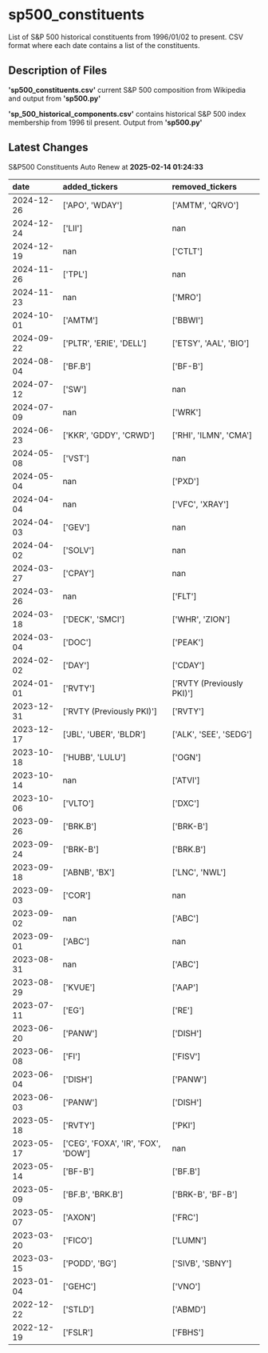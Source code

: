 # sp500_constituents
List of S&amp;P 500 historical constituents from 1996/01/02 to present. CSV format where each date contains a list of the constituents.

## Description of Files

**'sp500_constituents.csv'** current S&P 500 composition from Wikipedia and output from **'sp500.py'**

**'sp_500_historical_components.csv'**  contains historical S&P 500 index membership from 1996 til present. Output from **'sp500.py'**

## Latest Changes
S&P500 Constituents Auto Renew at **2025-02-14 01:24:33**

| date       | added_tickers                       | removed_tickers           |
|:-----------|:------------------------------------|:--------------------------|
| 2024-12-26 | ['APO', 'WDAY']                     | ['AMTM', 'QRVO']          |
| 2024-12-24 | ['LII']                             | nan                       |
| 2024-12-19 | nan                                 | ['CTLT']                  |
| 2024-11-26 | ['TPL']                             | nan                       |
| 2024-11-23 | nan                                 | ['MRO']                   |
| 2024-10-01 | ['AMTM']                            | ['BBWI']                  |
| 2024-09-22 | ['PLTR', 'ERIE', 'DELL']            | ['ETSY', 'AAL', 'BIO']    |
| 2024-08-04 | ['BF.B']                            | ['BF-B']                  |
| 2024-07-12 | ['SW']                              | nan                       |
| 2024-07-09 | nan                                 | ['WRK']                   |
| 2024-06-23 | ['KKR', 'GDDY', 'CRWD']             | ['RHI', 'ILMN', 'CMA']    |
| 2024-05-08 | ['VST']                             | nan                       |
| 2024-05-04 | nan                                 | ['PXD']                   |
| 2024-04-04 | nan                                 | ['VFC', 'XRAY']           |
| 2024-04-03 | ['GEV']                             | nan                       |
| 2024-04-02 | ['SOLV']                            | nan                       |
| 2024-03-27 | ['CPAY']                            | nan                       |
| 2024-03-26 | nan                                 | ['FLT']                   |
| 2024-03-18 | ['DECK', 'SMCI']                    | ['WHR', 'ZION']           |
| 2024-03-04 | ['DOC']                             | ['PEAK']                  |
| 2024-02-02 | ['DAY']                             | ['CDAY']                  |
| 2024-01-01 | ['RVTY']                            | ['RVTY (Previously PKI)'] |
| 2023-12-31 | ['RVTY (Previously PKI)']           | ['RVTY']                  |
| 2023-12-17 | ['JBL', 'UBER', 'BLDR']             | ['ALK', 'SEE', 'SEDG']    |
| 2023-10-18 | ['HUBB', 'LULU']                    | ['OGN']                   |
| 2023-10-14 | nan                                 | ['ATVI']                  |
| 2023-10-06 | ['VLTO']                            | ['DXC']                   |
| 2023-09-26 | ['BRK.B']                           | ['BRK-B']                 |
| 2023-09-24 | ['BRK-B']                           | ['BRK.B']                 |
| 2023-09-18 | ['ABNB', 'BX']                      | ['LNC', 'NWL']            |
| 2023-09-03 | ['COR']                             | nan                       |
| 2023-09-02 | nan                                 | ['ABC']                   |
| 2023-09-01 | ['ABC']                             | nan                       |
| 2023-08-31 | nan                                 | ['ABC']                   |
| 2023-08-29 | ['KVUE']                            | ['AAP']                   |
| 2023-07-11 | ['EG']                              | ['RE']                    |
| 2023-06-20 | ['PANW']                            | ['DISH']                  |
| 2023-06-08 | ['FI']                              | ['FISV']                  |
| 2023-06-04 | ['DISH']                            | ['PANW']                  |
| 2023-06-03 | ['PANW']                            | ['DISH']                  |
| 2023-05-18 | ['RVTY']                            | ['PKI']                   |
| 2023-05-17 | ['CEG', 'FOXA', 'IR', 'FOX', 'DOW'] | nan                       |
| 2023-05-14 | ['BF-B']                            | ['BF.B']                  |
| 2023-05-09 | ['BF.B', 'BRK.B']                   | ['BRK-B', 'BF-B']         |
| 2023-05-07 | ['AXON']                            | ['FRC']                   |
| 2023-03-20 | ['FICO']                            | ['LUMN']                  |
| 2023-03-15 | ['PODD', 'BG']                      | ['SIVB', 'SBNY']          |
| 2023-01-04 | ['GEHC']                            | ['VNO']                   |
| 2022-12-22 | ['STLD']                            | ['ABMD']                  |
| 2022-12-19 | ['FSLR']                            | ['FBHS']                  |